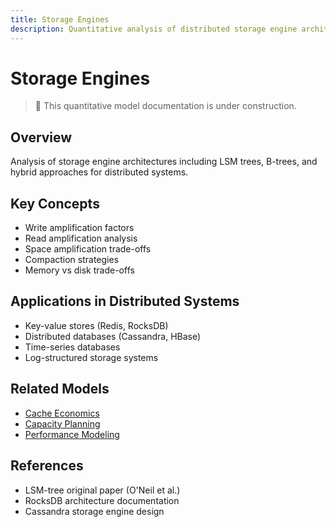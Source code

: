 ```yaml
---
title: Storage Engines
description: Quantitative analysis of distributed storage engine architectures
---
```


# Storage Engines

> 🚧 This quantitative model documentation is under construction.

## Overview
Analysis of storage engine architectures including LSM trees, B-trees, and hybrid approaches for distributed systems.

## Key Concepts
- Write amplification factors
- Read amplification analysis
- Space amplification trade-offs
- Compaction strategies
- Memory vs disk trade-offs

## Applications in Distributed Systems
- Key-value stores (Redis, RocksDB)
- Distributed databases (Cassandra, HBase)
- Time-series databases
- Log-structured storage systems

## Related Models
- [Cache Economics](/architects-handbook/quantitative-analysis/cache-economics/)
- [Capacity Planning](/architects-handbook/quantitative-analysis/capacity-planning/)
- [Performance Modeling](/architects-handbook/quantitative-analysis/performance-modeling/)

## References
- LSM-tree original paper (O'Neil et al.)
- RocksDB architecture documentation
- Cassandra storage engine design
